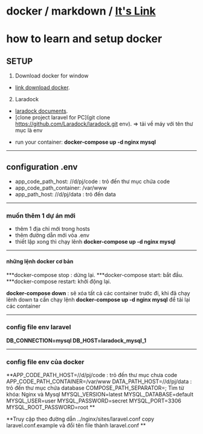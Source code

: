 # docker / markdown / [It's Link](https://github.com/adam-p/markdown-here/wiki/Markdown-Cheatsheet#headers)
# how to learn and setup docker

## SETUP
1. Download docker for window 
+ [link download docker](https://docs.docker.com/docker-for-windows/install/).
2. Laradock 
+ [laradock documents](https://laradock.io/).
+ [clone project laravel for PC](git clone https://github.com/Laradock/laradock.git env).
=> tải về máy với tên thư mục là env
- run your container: **docker-compose up -d nginx mysql**
***
## configuration .env
+ app_code_path_host: //d/pj/code : trỏ đến thư mục chứa code
+ app_code_path_container: /var/www
+ app_path_host: //d/pj/data : trỏ đến data
***
### muốn thêm 1 dự án mới
- thêm 1 địa chỉ mới trong hosts
- thêm đường dẫn mới vòa .env
- thiết lập xong thì  chạy lênh **docker-compose up -d nginx mysql**
***
#### những lệnh docker cơ bản 
***docker-compose stop : dừng lại.
***docker-compose start: bắt đầu.
***docker-compose restart: khởi động lại.

**docker-compose down** : sẽ xóa tất cả các container trước đi, khi đã chạy lênh down ta cần chạy lệnh **docker-compose up -d nginx mysql** để tải lại các container
***

### config file env laravel
**DB_CONNECTION=mysql
DB_HOST=laradock_mysql_1**
***
### config file env của docker
**APP_CODE_PATH_HOST=//d/pj/code : trỏ đến thư mục chưa code
APP_CODE_PATH_CONTAINER=/var/www
DATA_PATH_HOST=//d/pj/data : trỏ đến thư mục chứa database
COMPOSE_PATH_SEPARATOR=;
Tìm từ khóa: Nginx và Mysql 
MYSQL_VERSION=latest
MYSQL_DATABASE=default
MYSQL_USER=user
MYSQL_PASSWORD=secret
MYSQL_PORT=3306
MYSQL_ROOT_PASSWORD=root
** 

**Truy cập theo đường dẫn ../nginx/sites/laravel.conf
copy laravel.conf.example và đổi tên file thành laravel.conf
**
